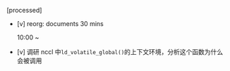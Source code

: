 [processed]

* [v] reorg: documents 30 mins

    10:00 ~ 

* [v] 调研 nccl 中`ld_volatile_global()`的上下文环境，分析这个函数为什么会被调用

